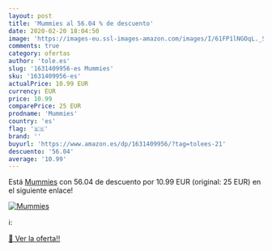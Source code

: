 ```yaml
---
layout: post
title: 'Mummies al 56.04 % de descuento'
date: 2020-02-20 18:04:50
image: 'https://images-eu.ssl-images-amazon.com/images/I/61FP1lNGOqL._SL400_.jpg'
comments: true
category: ofertas
author: 'tole.es'
slug: '1631409956-es Mummies'
sku: '1631409956-es'
actualPrice: 10.99 EUR
currency: EUR
price: 10.99
comparePrice: 25 EUR
prodname: 'Mummies'
country: 'es'
flag: '🇪🇸'
brand: ''
buyurl: 'https://www.amazon.es/dp/1631409956/?tag=tolees-21'
descuento: '56.04'
average: '10.99'
---
```


Está [Mummies](https://www.amazon.es/dp/1631409956/?tag=tolees-21) con 56.04 de descuento por 10.99 EUR (original: 25 EUR) en el siguiente enlace!

[![Mummies](https://images-eu.ssl-images-amazon.com/images/I/61FP1lNGOqL._SL400_.jpg)](https://www.amazon.es/dp/1631409956/?tag=tolees-21)

ℹ️:


[🛒 Ver la oferta!!](https://www.amazon.es/dp/1631409956/?tag=tolees-21)
